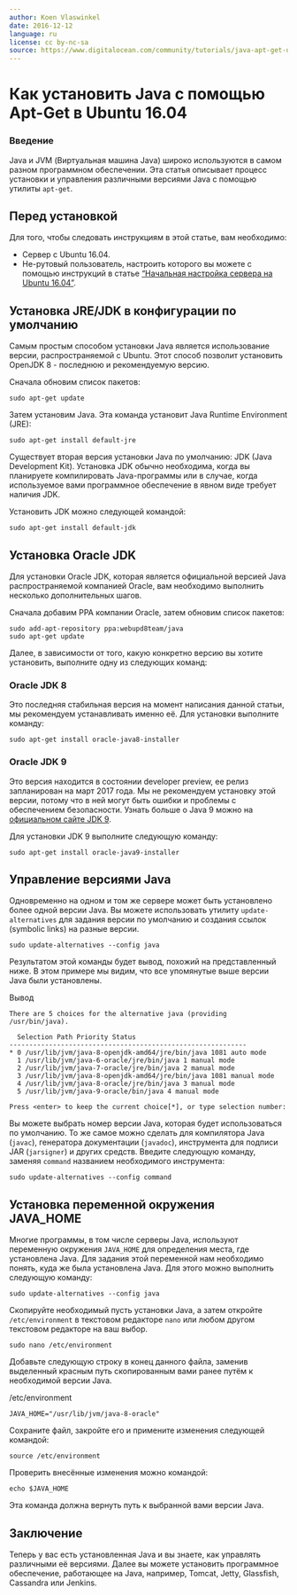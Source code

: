 ```yaml
---
author: Koen Vlaswinkel
date: 2016-12-12
language: ru
license: cc by-nc-sa
source: https://www.digitalocean.com/community/tutorials/java-apt-get-ubuntu-16-04-ru
---
```


# Как установить Java с помощью Apt-Get в Ubuntu 16.04

### Введение

Java и JVM (Виртуальная машина Java) широко используются в самом разном программном обеспечении. Эта статья описывает процесс установки и управления различными версиями Java с помощью утилиты `apt-get`.

## Перед установкой

Для того, чтобы следовать инструкциям в этой статье, вам необходимо:

- Сервер с Ubuntu 16.04.
- Не-рутовый пользователь, настроить которого вы можете с помощью инструкций в статье [“Начальная настройка сервера на Ubuntu 16.04”](initial-server-setup-with-ubuntu-16-04).

## Установка JRE/JDK в конфигурации по умолчанию

Самым простым способом установки Java является использование версии, распространяемой с Ubuntu. Этот способ позволит установить OpenJDK 8 - последнюю и рекомендуемую версию.

Сначала обновим список пакетов:

    sudo apt-get update

Затем установим Java. Эта команда установит Java Runtime Environment (JRE):

    sudo apt-get install default-jre

Существует вторая версия установки Java по умолчанию: JDK (Java Development Kit). Установка JDK обычно необходима, когда вы планируете компилировать Java-программы или в случае, когда используемое вами программное обеспечение в явном виде требует наличия JDK.

Установить JDK можно следующей командой:

    sudo apt-get install default-jdk

## Установка Oracle JDK

Для установки Oracle JDK, которая является официальной версией Java распространяемой компанией Oracle, вам необходимо выполнить несколько дополнительных шагов.

Сначала добавим PPA компании Oracle, затем обновим список пакетов:

    sudo add-apt-repository ppa:webupd8team/java
    sudo apt-get update

Далее, в зависимости от того, какую конкретно версию вы хотите установить, выполните одну из следующих команд:

### Oracle JDK 8

Это последняя стабильная версия на момент написания данной статьи, мы рекомендуем устанавливать именно её. Для установки выполните команду:

    sudo apt-get install oracle-java8-installer

### Oracle JDK 9

Это версия находится в состоянии developer preview, ее релиз запланирован на март 2017 года. Мы не рекомендуем установку этой версии, потому что в ней могут быть ошибки и проблемы с обеспечением безопасности. Узнать больше о Java 9 можно на [официальном сайте JDK 9](http://jdk.java.net/9/).

Для установки JDK 9 выполните следующую команду:

    sudo apt-get install oracle-java9-installer

## Управление версиями Java

Одновременно на одном и том же сервере может быть установлено более одной версии Java. Вы можете использовать утилиту `update-alternatives` для задания версии по умолчанию и создания ссылок (symbolic links) на разные версии.

    sudo update-alternatives --config java

Результатом этой команды будет вывод, похожий на представленный ниже. В этом примере мы видим, что все упомянутые выше версии Java были установлены.

Вывод

    There are 5 choices for the alternative java (providing /usr/bin/java).
    
      Selection Path Priority Status
    ------------------------------------------------------------
    * 0 /usr/lib/jvm/java-8-openjdk-amd64/jre/bin/java 1081 auto mode
      1 /usr/lib/jvm/java-6-oracle/jre/bin/java 1 manual mode
      2 /usr/lib/jvm/java-7-oracle/jre/bin/java 2 manual mode
      3 /usr/lib/jvm/java-8-openjdk-amd64/jre/bin/java 1081 manual mode
      4 /usr/lib/jvm/java-8-oracle/jre/bin/java 3 manual mode
      5 /usr/lib/jvm/java-9-oracle/bin/java 4 manual mode
    
    Press <enter> to keep the current choice[*], or type selection number:

Вы можете выбрать номер версии Java, которая будет использоваться по умолчанию. То же самое можно сделать для компилятора Java (`javac`), генератора документации (`javadoc`), инструмента для подписи JAR (`jarsigner`) и других средств. Введите следующую команду, заменяя `command` названием необходимого инструмента:

    sudo update-alternatives --config command

## Установка переменной окружения JAVA\_HOME

Многие программы, в том числе серверы Java, используют переменную окружения `JAVA_HOME` для определения места, где установлена Java. Для задания этой переменной нам необходимо понять, куда же была установлена Java. Для этого можно выполнить следующую команду:

    sudo update-alternatives --config java

Скопируйте необходимый пусть установки Java, а затем откройте `/etc/environment` в текстовом редакторе `nano` или любом другом текстовом редакторе на ваш выбор.

    sudo nano /etc/environment

Добавьте следующую строку в конец данного файла, заменив выделенный красным путь скопированным вами ранее путём к необходимой версии Java.

/etc/environment

    JAVA_HOME="/usr/lib/jvm/java-8-oracle"

Сохраните файл, закройте его и примените изменения следующей командой:

    source /etc/environment

Проверить внесённые изменения можно командой:

    echo $JAVA_HOME

Эта команда должна вернуть путь к выбранной вами версии Java.

## Заключение

Теперь у вас есть установленная Java и вы знаете, как управлять различными её версиями. Далее вы можете установить программное обеспечение, работающее на Java, например, Tomcat, Jetty, Glassfish, Cassandra или Jenkins.
